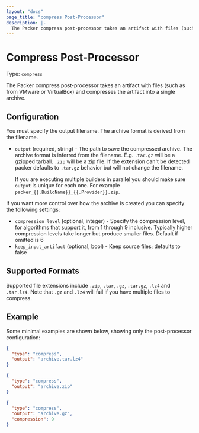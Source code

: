 ```yaml
---
layout: "docs"
page_title: "compress Post-Processor"
description: |-
  The Packer compress post-processor takes an artifact with files (such as from VMware or VirtualBox) and gzip compresses the artifact into a single archive.
---
```


# Compress Post-Processor

Type: `compress`

The Packer compress post-processor takes an artifact with files (such as from
VMware or VirtualBox) and compresses the artifact into a single archive.

## Configuration

You must specify the output filename. The archive format is derived from the filename.

* `output` (required, string) - The path to save the compressed archive. The archive format is inferred from the filename. E.g. `.tar.gz` will be a gzipped tarball. `.zip` will be a zip file. If the extension can't be detected packer defaults to `.tar.gz` behavior but will not change the filename.

  If you are executing multiple builders in parallel you should make sure `output` is unique for each one. For example `packer_{{.BuildName}}_{{.Provider}}.zip`.

If you want more control over how the archive is created you can specify the following settings:

* `compression_level` (optional, integer) - Specify the compression level, for algorithms that support it, from 1 through 9 inclusive. Typically higher compression levels take longer but produce smaller files. Default if omitted is 6
* `keep_input_artifact` (optional, bool) - Keep source files; defaults to false

## Supported Formats

Supported file extensions include `.zip`, `.tar`, `.gz`, `.tar.gz`, `.lz4` and `.tar.lz4`. Note that `.gz` and `.lz4` will fail if you have multiple files to compress.

## Example

Some minimal examples are shown below, showing only the post-processor configuration:

```json
{
  "type": "compress",
  "output": "archive.tar.lz4"
}
```

```json
{
  "type": "compress",
  "output": "archive.zip"
}
```

```json
{
  "type": "compress",
  "output": "archive.gz",
  "compression": 9
}
```
